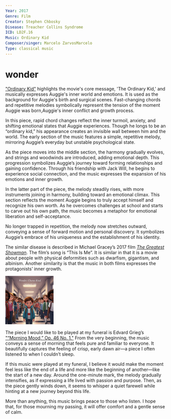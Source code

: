 ```yaml
---
Year: 2017
Genre: Film
Creator: Stephen Chbosky
Disease: Treacher Collins Syndrome
ICD: LD2F.16
Music: Ordinary Kid
Composer/singer: Marcelo ZarvosMarcelo
Type: classical music
---
```


# wonder

["Ordinary Kid"](https://youtu.be/CT69UaBUydA?si=qt6t0Xb1kGwNrp_u) highlights the movie's core message, 'The Ordinary Kid,' and musically expresses Auggie's inner world and emotions. It is used as the background for Auggie's birth and surgical scenes. Fast-changing chords and repetitive melodies symbolically represent the tension of the moment Auggie was born,Auggie's inner conflict and growth process.

In this piece, rapid chord changes reflect the inner turmoil, anxiety, and shifting emotional states that Auggie experiences. Though he longs to be an “ordinary kid,” his appearance creates an invisible wall between him and the world. The early section of the music features a simple, repetitive melody, mirroring Auggie’s everyday but unstable psychological state.

As the piece moves into the middle section, the harmony gradually evolves, and strings and woodwinds are introduced, adding emotional depth. This progression symbolizes Auggie’s journey toward forming relationships and gaining confidence. Through his friendship with Jack Will, he begins to experience social connection, and the music expresses the expansion of his emotions and inner growth.

In the latter part of the piece, the melody steadily rises, with more instruments joining in harmony, building toward an emotional climax. This section reflects the moment Auggie begins to truly accept himself and recognize his own worth. As he overcomes challenges at school and starts to carve out his own path, the music becomes a metaphor for emotional liberation and self-acceptance.

No longer trapped in repetition, the melody now stretches outward, conveying a sense of forward motion and personal discovery. It symbolizes Auggie’s embrace of his uniqueness and the establishment of his identity.

The similar disease is described in Michael Gracey’s 2017 film [*The Greatest Showman*](shin_minchul.md). The film’s song is “This Is Me”. It is similar in that it is a movie about people with physical deformities such as dwarfism, gigantism, and albinism. Another similarity is that the music in both films expresses the protagonists’ inner growth.

<img src="./kim_hyerin_img.jpg" alt="image descripts Treacher Collins Syndrome" style="width:30%;" />

The piece I would like to be played at my funeral is Edvard Grieg’s ["“Morning Mood,” Op. 46 No. 1."](https://youtu.be/g2-a63dCPT0?si=fDrtKnoybSSC_R_q)
From the very beginning, the music conveys a sense of morning that feels pure and familiar to everyone. It beautifully captures the feeling of crisp, early dawn air—a piece I often listened to when I couldn’t sleep.

If this music were played at my funeral, I believe it would make the moment feel less like the end of a life and more like the beginning of another—like the start of a new day. Around the one-minute mark, the melody gradually intensifies, as if expressing a life lived with passion and purpose. Then, as the piece gently winds down, it seems to whisper a quiet farewell while hinting at a new journey beyond this life.

More than anything, this music brings peace to those who listen. I hope that, for those mourning my passing, it will offer comfort and a gentle sense of calm.


